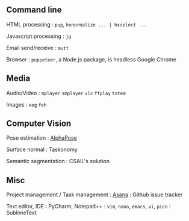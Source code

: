## Command line

HTML processing
: `pup`, `hxnormalize ... | hxselect ...` 

Javascript processing
: `jq`

Email send/receive
: `mutt`

Browser
: `puppeteer`, a Node.js package, is headless Google Chrome

## Media

 Audio/Video
:  `mplayer` `smplayer` `vlc` `ffplay` `totem`

Images
: `eog` `feh`

## Computer Vision

Pose estimation
: [AlphaPose](https://github.com/MVIG-SJTU/AlphaPose/blob/master/doc/output.md)

Surface normal
: Taskonomy

Semantic segmentation
: CSAIL's solution

## Misc

Project management / Task management
: [Asana](https://app.asana.com)
: Github issue tracker

Text editor, IDE
: PyCharm, Notepad++
: `vim`, `nano`, `emacs`, `vi`, `pico`
: SublimeText
<!--stackedit_data:
eyJoaXN0b3J5IjpbLTEyMDc4NDk3NDgsLTE4NjQyODc1MTcsMT
EzMTM1OTMwOSwzNjQ0NTM5NDNdfQ==
-->